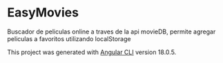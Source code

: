 # EasyMovies
Buscador de peliculas online a traves de la api movieDB, permite agregar peliculas a favoritos utilizando localStorage

This project was generated with [Angular CLI](https://github.com/angular/angular-cli) version 18.0.5.
